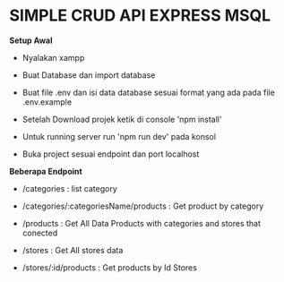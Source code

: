 
# SIMPLE CRUD API EXPRESS MSQL
 
**Setup Awal**

- Nyalakan xampp

- Buat Database dan import database

- Buat file .env dan isi data database sesuai format yang ada pada file .env.example

- Setelah Download projek ketik di console 'npm install'

- Untuk running server run 'npm run dev' pada konsol

- Buka project sesuai endpoint dan port localhost

**Beberapa Endpoint**

- /categories : list category

- /categories/:categoriesName/products : Get product by category

- /products : Get All Data Products with categories and stores that conected

- /stores : Get All stores data

- /stores/:id/products : Get products by Id Stores
